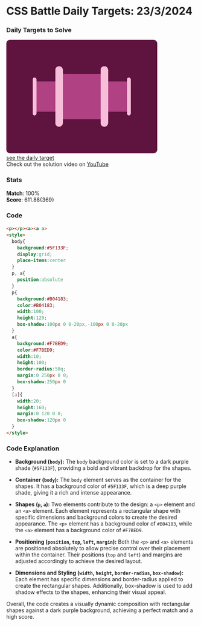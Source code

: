 # CSS Battle Daily Targets: 23/3/2024

### Daily Targets to Solve

![picture of daily target](./images/23.png)  
[see the daily target](https://cssbattle.dev/play/avFxQqBVe1bdhc1utxnq)  
Check out the solution video on [YouTube](https://www.youtube.com/watch?v=XYasFnlW3GE)

### Stats

**Match**: 100%  
**Score**: 611.88{369}

### Code

```html
<p></p><a><a a>
<style>
  body{
    background:#5F133F;
    display:grid;
    place-items:center
  }
  p, a{
    position:absolute
  }
  p{
    background:#B04183;
    color:#B04183;
    width:100;
    height:120;
    box-shadow:100px 0 0-20px,-100px 0 0-20px
  }
  a{
    background:#F7BED9;
    color:#F7BED9;
    width:10;
    height:100;
    border-radius:50q;
    margin:0 250px 0 0;
    box-shadow:250px 0
  }
  [a]{
    width:20;
    height:160;
    margin:0 120 0 0;
    box-shadow:120px 0
  }
</style>
```

### Code Explanation

- **Background (`body`):** The `body` background color is set to a dark purple shade (`#5F133F`), providing a bold and vibrant backdrop for the shapes.

- **Container (`body`):** The `body` element serves as the container for the shapes. It has a background color of `#5F133F`, which is a deep purple shade, giving it a rich and intense appearance.

- **Shapes (`p`, `a`):** Two elements contribute to the design: a `<p>` element and an `<a>` element. Each element represents a rectangular shape with specific dimensions and background colors to create the desired appearance. The `<p>` element has a background color of `#B04183`, while the `<a>` element has a background color of `#F7BED9`.

- **Positioning (`position`, `top`, `left`, `margin`):** Both the `<p>` and `<a>` elements are positioned absolutely to allow precise control over their placement within the container. Their positions (`top` and `left`) and margins are adjusted accordingly to achieve the desired layout.

- **Dimensions and Styling (`width`, `height`, `border-radius`, `box-shadow`):** Each element has specific dimensions and border-radius applied to create the rectangular shapes. Additionally, box-shadow is used to add shadow effects to the shapes, enhancing their visual appeal.

Overall, the code creates a visually dynamic composition with rectangular shapes against a dark purple background, achieving a perfect match and a high score.